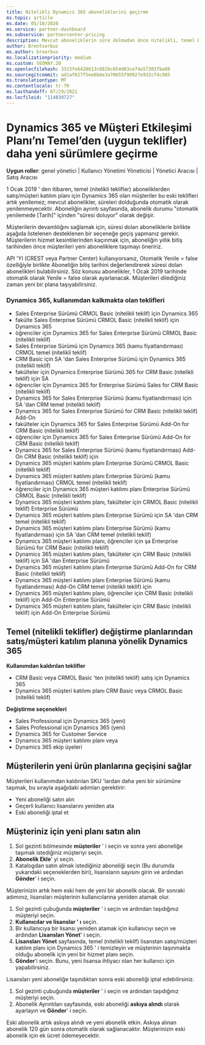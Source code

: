 ```yaml
---
title: Nitelikli Dynamics 365 aboneliklerini geçirme
ms.topic: article
ms.date: 05/18/2020
ms.service: partner-dashboard
ms.subservice: partnercenter-pricing
description: Mevcut aboneliklerin süre dolmadan önce nitelikli, temel Dynamics 365 aboneliklerinden yeni bir aboneliğe nasıl geçiş yapılacağını öğrenin.
author: Brentserbus
ms.author: brserbus
ms.localizationpriority: medium
ms.custom: SEOMAY.20
ms.openlocfilehash: 3315fe6428613c882bc654d03ce74a57303fba88
ms.sourcegitcommit: ad1af627f5ee6b6e3a70655f90927e932cf4c985
ms.translationtype: MT
ms.contentlocale: tr-TR
ms.lasthandoff: 07/29/2021
ms.locfileid: "114839727"
---
```

# <a name="migrate-dynamics-365-and-customer-engagement-plan-from-basic-qualified-offers-to-newer-versions"></a>Dynamics 365 ve Müşteri Etkileşimi Planı’nı Temel’den (uygun teklifler) daha yeni sürümlere geçirme

**Uygun roller**: genel yönetici | Kullanıcı Yönetimi Yöneticisi | Yönetici Aracısı | Satış Aracısı

1 Ocak 2019 ' den itibaren, temel (nitelikli teklifler) aboneliklerden satış/müşteri katılım planı için Dynamics 365 olan müşteriler bu eski teklifleri artık yenilemez; mevcut abonelikler, süreleri dolduğunda otomatik olarak yenilenmeyecektir. Aboneliğin ayrıntı sayfasında, abonelik durumu "otomatik yenilemede [Tarih]" içinden "süresi doluyor" olarak değişir. 

Müşterilerin devamlılığını sağlamak için, süresi dolan aboneliklerle birlikte aşağıda listelenen desteklenen bir seçeneğe geçiş yapmanız gerekir. Müşterilerin hizmet kesintilerinden kaçınmak için, aboneliğin yıllık bitiş tarihinden önce müşterileri yeni aboneliklere taşımayı öneririz.

API 'YI (CREST veya Partner Center) kullanıyorsanız, Otomatik Yenile = false özelliğiyle birlikte Aboneliğin bitiş tarihini değerlendirerek süresi dolan abonelikleri bulabilirsiniz. Söz konusu abonelikler, 1 Ocak 2019 tarihinde otomatik olarak Yenile = false olarak ayarlanacak. Müşterileri dilediğiniz zaman yeni bir plana taşıyabilirsiniz. 

### <a name="the-dynamics-365-offers-being-retired"></a>Dynamics 365, kullanımdan kalkmakta olan teklifleri

- Sales Enterprise Sürümü CRMOL Basic (nitelikli teklif) için Dynamics 365
- fakülte Sales Enterprise Sürümü CRMOL Basic (nitelikli teklif) için Dynamics 365
- öğrenciler için Dynamics 365 for Sales Enterprise Sürümü CRMOL Basic (nitelikli teklif)
- Sales Enterprise Sürümü için Dynamics 365 (kamu fiyatlandırması) CRMOL temel (nitelikli teklif)
- CRM Basic için SA 'dan Sales Enterprise Sürümü için Dynamics 365 (nitelikli teklif)
- fakülteler için Dynamics Enterprise Sürümü 365 for CRM Basic (nitelikli teklif) için SA
- öğrenciler için Dynamics 365 for Enterprise Sürümü Sales for CRM Basic (nitelikli teklif)
- Dynamics 365 for Sales Enterprise Sürümü (kamu fiyatlandırması) için SA 'dan CRM temel (nitelikli teklif)
- Dynamics 365 for Sales Enterprise Sürümü for CRM Basic (nitelikli teklif) Add-On
- fakülteler için Dynamics 365 for Sales Enterprise Sürümü Add-On for CRM Basic (nitelikli teklif)
- öğrenciler için Dynamics 365 for Sales Enterprise Sürümü Add-On for CRM Basic (nitelikli teklif)
- Dynamics 365 for Sales Enterprise Sürümü (kamu fiyatlandırması) Add-On CRM Basic (nitelikli teklif) için
- Dynamics 365 müşteri katılımı planı Enterprise Sürümü CRMOL Basic (nitelikli teklif)
- Dynamics 365 müşteri katılımı planı Enterprise Sürümü (kamu fiyatlandırması) CRMOL temel (nitelikli teklif)
- öğrenciler için Dynamics 365 müşteri katılımı planı Enterprise Sürümü CRMOL Basic (nitelikli teklif)
- Dynamics 365 müşteri katılımı planı, fakülteler için CRMOL Basic (nitelikli teklif) Enterprise Sürümü
- Dynamics 365 müşteri katılımı planı Enterprise Sürümü için SA 'dan CRM temel (nitelikli teklif)
- Dynamics 365 müşteri katılımı planı Enterprise Sürümü (kamu fiyatlandırması) için SA 'dan CRM temel (nitelikli teklif)
- Dynamics 365 müşteri katılımı planı, öğrenciler için şa Enterprise Sürümü for CRM Basic (nitelikli teklif)
- Dynamics 365 müşteri katılımı planı, fakülteler için CRM Basic (nitelikli teklif) için SA 'dan Enterprise Sürümü
- Dynamics 365 müşteri katılımı planı Enterprise Sürümü Add-On for CRM Basic (nitelikli teklif)
- Dynamics 365 müşteri katılımı planı Enterprise Sürümü (kamu fiyatlandırması) Add-On CRM temel (nitelikli teklif) için
- Dynamics 365 müşteri katılımı planı, öğrenciler için CRM Basic (nitelikli teklif) için Add-On Enterprise Sürümü
- Dynamics 365 müşteri katılımı planı, fakülteler için CRM Basic (nitelikli teklif) için Add-On Enterprise Sürümü



## <a name="dynamics-365-for-sales-customer-engagement-plan-from-basic-qualified-offers-replacement-plans"></a>Temel (nitelikli teklifler) değiştirme planlarından satış/müşteri katılım planına yönelik Dynamics 365

**Kullanımdan kaldırılan teklifler**   

- CRM Basic veya CRMOL Basic 'ten (nitelikli teklif) satış için Dynamics 365
- Dynamics 365 müşteri katılımı planı CRM Basic veya CRMOL Basic (nitelikli teklif)

**Değiştirme seçenekleri**
- Sales Professional için Dynamics 365 (yeni)
- Sales Professional için Dynamics 365 (yeni)
- Dynamics 365 for Customer Service
- Dynamics 365 müşteri katılımı planı veya
- Dynamics 365 ekip üyeleri



## <a name="transition-customers-to-new-product-plans"></a>Müşterilerin yeni ürün planlarına geçişini sağlar

Müşterileri kullanımdan kaldırılan SKU 'lardan daha yeni bir sürümüne taşımak, bu sırayla aşağıdaki adımları gerektirir:

- Yeni aboneliği satın alın
- Geçerli kullanıcı lisanslarını yeniden ata
- Eski aboneliği iptal et

## <a name="purchase-the-new-plan-for-your-customer"></a>Müşteriniz için yeni planı satın alın

1. Sol gezinti bölmesinde **müşteriler** ' i seçin ve sonra yeni aboneliğe taşımak istediğiniz müşteriyi seçin.
2. **Abonelik Ekle**' yi seçin.
3. Katalogdan satın almak istediğiniz aboneliği seçin (Bu durumda yukarıdaki seçeneklerden biri), lisansların sayısını girin ve ardından **Gönder**' i seçin. 

Müşterinizin artık hem eski hem de yeni bir abonelik olacak. Bir sonraki adımınız, lisansları müşterinin kullanıcılarına yeniden atamak olur.

1. Sol gezinti çubuğunda **müşteriler** ' i seçin ve ardından taşıdığınız müşteriyi seçin.
2. **Kullanıcılar ve lisanslar ' ı** seçin.
3. Bir kullanıcıya bir lisansı yeniden atamak için kullanıcıyı seçin ve ardından **Lisansları Yönet**' i seçin. 
4. **Lisansları Yönet** sayfasında, temel (nitelikli teklif) lisanstan satış/müşteri katılım planı için Dynamics 365 ' i temizleyin ve müşterinin taşınmakta olduğu abonelik için yeni bir hizmet planı seçin. 
5. **Gönder**’i seçin. Bunu, yeni lisansa ihtiyacı olan her kullanıcı için yapabilirsiniz. 

Lisansları yeni aboneliğe taşındıktan sonra eski aboneliği iptal edebilirsiniz. 

1. Sol gezinti çubuğunda **müşteriler** ' i seçin ve ardından taşıdığınız müşteriyi seçin.
2. Abonelik Ayrıntıları sayfasında, eski aboneliği **askıya alındı** olarak ayarlayın ve **Gönder**' i seçin.

Eski abonelik artık askıya alındı ve yeni abonelik etkin. Askıya alınan abonelik 120 gün sonra otomatik olarak sağlanacaktır. Müşterinizin eski abonelik için ek ücret ödemeyecektir.
 

 



